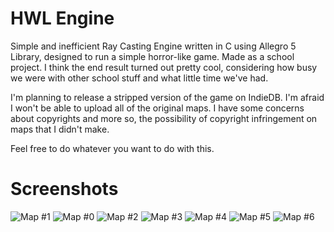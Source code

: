 # HWL Engine
Simple and inefficient Ray Casting Engine written in C using Allegro 5 Library, designed to run a simple horror-like game. Made as a school project.
I think the end result turned out pretty cool, considering how busy we were with other school stuff and what little time we've had.

I'm planning to release a stripped version of the game on IndieDB. I'm afraid I won't be able to upload all of the original maps. 
I have some concerns about copyrights and more so, the possibility of copyright infringement on maps that I didn't make. 

Feel free to do whatever you want to do with this.

# Screenshots 
![Map #1](https://github.com/MartyLocke/HWLEngine/blob/main/IMAGES/1.png?raw=true)
![Map #0](https://github.com/MartyLocke/HWLEngine/blob/main/IMAGES/2.png?raw=true)
![Map #2](https://github.com/MartyLocke/HWLEngine/blob/main/IMAGES/3.png?raw=true)
![Map #3](https://github.com/MartyLocke/HWLEngine/blob/main/IMAGES/4.png?raw=true)
![Map #4](https://github.com/MartyLocke/HWLEngine/blob/main/IMAGES/5.png?raw=true)
![Map #5](https://github.com/MartyLocke/HWLEngine/blob/main/IMAGES/6.png?raw=true)
![Map #6](https://github.com/MartyLocke/HWLEngine/blob/main/IMAGES/7.png?raw=true)
